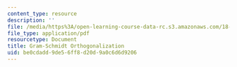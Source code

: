 ```yaml
---
content_type: resource
description: ''
file: /media/https%3A/open-learning-course-data-rc.s3.amazonaws.com/18-335j-introduction-to-numerical-methods-spring-2019/be0cdadd9de56ff8d20d9a0c6d6d9206_MIT18_335JS19_lec9_reading.pdf
file_type: application/pdf
resourcetype: Document
title: Gram-Schmidt Orthogonalization
uid: be0cdadd-9de5-6ff8-d20d-9a0c6d6d9206
---
```

